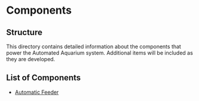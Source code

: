 # Components

## Structure

This directory contains detailed information about the components that power the Automated Aquarium system. Additional items will be included as they are developed.

## List of Components

- [Automatic Feeder](./RaspberryPi-Pico-W/Feeder/)